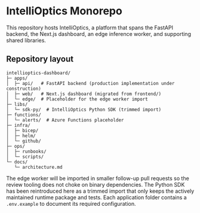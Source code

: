 # IntelliOptics Monorepo

This repository hosts IntelliOptics, a platform that spans the FastAPI backend, the Next.js dashboard, an edge inference worker, and supporting shared libraries.

## Repository layout

```
intellioptics-dashboard/
├─ apps/
│  ├─ api/   # FastAPI backend (production implementation under construction)
│  ├─ web/   # Next.js dashboard (migrated from frontend/)
│  └─ edge/  # Placeholder for the edge worker import
├─ libs/
│  └─ sdk-py/  # IntelliOptics Python SDK (trimmed import)
├─ functions/
│  └─ alerts/  # Azure Functions placeholder
├─ infra/
│  ├─ bicep/
│  ├─ helm/
│  └─ github/
├─ ops/
│  ├─ runbooks/
│  └─ scripts/
└─ docs/
   └─ architecture.md
```

The edge worker will be imported in smaller follow-up pull requests so the review tooling does not choke on binary dependencies. The Python SDK has been reintroduced here as a trimmed import that only keeps the actively maintained runtime package and tests. Each application folder contains a `.env.example` to document its required configuration.
